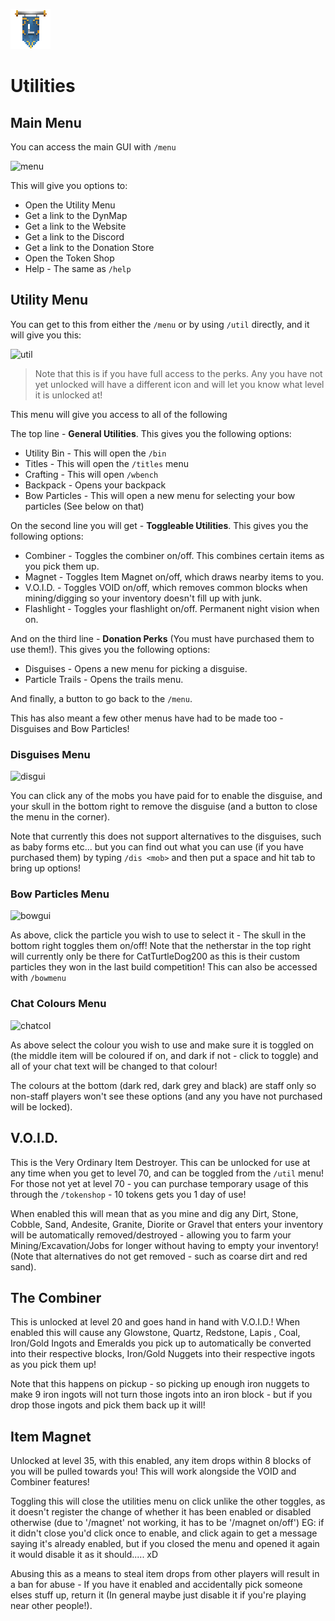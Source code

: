 ![ribbon](L-ribbon.png) 

# Utilities


## Main Menu

You can access the main GUI with `/menu`

![menu](https://i.gyazo.com/f31340a0bbca5846e63caa6c2da8920c.png)

This will give you options to: 
- Open the Utility Menu
- Get a link to the DynMap
- Get a link to the Website
- Get a link to the Discord
- Get a link to the Donation Store
- Open the Token Shop
- Help - The same as `/help`


## Utility Menu

You can get to this from either the `/menu` or by using `/util` directly, and it will give you this:

![util](https://i.gyazo.com/d65a13901130fda5c6758ff9c529fd78.png)

>Note that this is if you have full access to the perks. Any you have not yet unlocked will have a different icon and will let you know what level it is unlocked at!

This menu will give you access to all of the following

The top line - **General Utilities**.
This gives you the following options:
- Utility Bin - This will open the `/bin`
- Titles - This will open the `/titles` menu
- Crafting - This will open `/wbench`
- Backpack - Opens your backpack
- Bow Particles - This will open a new menu for selecting your bow particles (See below on that)

On the second line you will get - **Toggleable Utilities**.
This gives you the following options:
- Combiner - Toggles the combiner on/off. This combines certain items as you pick them up.
- Magnet - Toggles Item Magnet on/off, which draws nearby items to you.
- V.O.I.D. - Toggles VOID on/off, which removes common blocks when mining/digging so your inventory doesn't fill up with junk.
- Flashlight - Toggles your flashlight on/off. Permanent night vision when on.

And on the third line - **Donation Perks** (You must have purchased them to use them!).
This gives you the following options:
- Disguises - Opens a new menu for picking a disguise.
- Particle Trails - Opens the trails menu.

And finally, a button to go back to the `/menu`.


This has also meant a few other menus have had to be made too - Disguises and Bow Particles!

### Disguises Menu

![disgui](https://i.gyazo.com/8055298437df671a2c85a0172b84f335.png)

You can click any of the mobs you have paid for to enable the disguise, and your skull in the bottom right to remove the disguise (and a button to close the menu in the corner).

Note that currently this does not support alternatives to the disguises, such as baby forms etc... but you can find out what you can use (if you have purchased them) by typing `/dis <mob>` and then put a space and hit tab to bring up options!


### Bow Particles Menu

![bowgui](https://i.gyazo.com/a8c714c7f647197dfae2d31d59f5d46e.png)

As above, click the particle you wish to use to select it - The skull in the bottom right toggles them on/off!
Note that the netherstar in the top right will currently only be there for CatTurtleDog200 as this is their custom particles they won in the last build competition!
This can also be accessed with `/bowmenu`


### Chat Colours Menu

![chatcol](https://i.gyazo.com/e1b2cb0e36daadca149403bc05ec9869.png)

As above select the colour you wish to use and make sure it is toggled on (the middle item will be coloured if on, and dark if not - click to toggle) and all of your chat text will be changed to that colour!

The colours at the bottom (dark red, dark grey and black) are staff only so non-staff players won't see these options (and any you have not purchased will be locked).


## V.O.I.D.

This is the Very Ordinary Item Destroyer.
This can be unlocked for use at any time when you get to level 70, and can be toggled from the `/util` menu!
For those not yet at level 70 - you can purchase temporary usage of this through the `/tokenshop` - 10 tokens gets you 1 day of use!

When enabled this will mean that as you mine and dig any Dirt, Stone, Cobble, Sand, Andesite, Granite, Diorite or Gravel that enters your inventory will be automatically removed/destroyed - allowing you to farm your Mining/Excavation/Jobs for longer without having to empty your inventory! (Note that alternatives do not get removed - such as coarse dirt and red sand).

## The Combiner

This is unlocked at level 20 and goes hand in hand with V.O.I.D.! When enabled this will cause any Glowstone, Quartz, Redstone, Lapis , Coal, Iron/Gold Ingots and Emeralds you pick up to automatically be converted into their respective blocks, Iron/Gold Nuggets into their respective ingots as you pick them up! 

Note that this happens on pickup - so picking up enough iron nuggets to make 9 iron ingots will not turn those ingots into an iron block - but if you drop those ingots and pick them back up it will!

## Item Magnet

Unlocked at level 35, with this enabled, any item drops within 8 blocks of you will be pulled towards you! This will work alongside the VOID and Combiner features!

Toggling this will close the utilities menu on click unlike the other toggles, as it doesn't register the change of whether it has been enabled or disabled otherwise (due to '/magnet' not working, it has to be '/magnet on/off')
EG: if it didn't close you'd click once to enable, and click again to get a message saying it's already enabled, but if you closed the menu and opened it again it would disable it as it should..... xD

Abusing this as a means to steal item drops from other players will result in a ban for abuse - If you have it enabled and accidentally pick someone elses stuff up, return it (In general maybe just disable it if you're playing near other people!).
